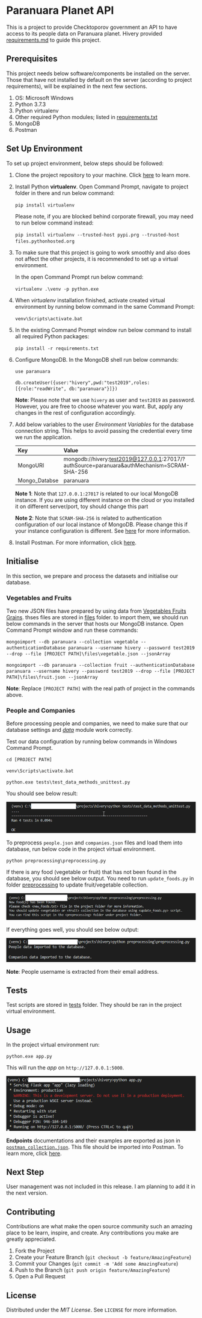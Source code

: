 # Paranuara Planet API

This is a project to provide Checktoporov government an API to have access to its people data on Paranuara planet. Hivery provided [requirements.md](docs\requirements.md) to guide this project.

## Prerequisites

This project needs below software/components be installed on the server. Those that have not installed by default on the server (according to project requirements), will be explained in the next few sections.

1. OS: Microsoft Windows
2. Python 3.7.3
3. Python virtualenv
4. Other required Python modules; listed in [requirements.txt](requirements.txt)
5. MongoDB
6. Postman

## Set Up Environment

To set up project environment, below steps should be followed:

1. Clone the project repository to your machine. Click [here](https://help.github.com/en/github/creating-cloning-and-archiving-repositories/cloning-a-repository) to learn more.

2. Install Python **virtualenv**. Open Command Prompt, navigate to project folder in there and run below command:

   `pip install virtualenv`

   Please note, if you are blocked behind corporate firewall, you may need to run below command instead:

   `pip install virtualenv --trusted-host pypi.prg --trusted-host files.pythonhosted.org`

3. To make sure that this project is going to work smoothly and also does not affect the other projects, it is recommended to set up a virtual environment.

   In the open Command Prompt run below command:

   `virtualenv .\venv -p python.exe`

4. When *virtualenv* installation finished, activate created virtual environment by running below command in the same Command Prompt:

   `venv\Scripts\activate.bat`

5. In the existing Command Prompt window run below command to install all required Python packages:

   `pip install -r requirements.txt` 

6. Configure MongoDB. In the MongoDB shell run below commands:

   ```
   use paranuara
   ```

   ```
   db.createUser({user:"hivery",pwd:"test2019",roles:[{role:"readWrite", db:"paranuara"}]})
   ```

   **Note**: Please note that we use `hivery` as user and `test2019` as password. However, you are free to choose whatever you want. But, apply any changes in the rest of configuration accordingly.

7. Add below variables to the user *Environment Variables* for the database connection string. This helps to avoid passing the credential every time we run the application.

   | Key           | Value                                                        |
   | ------------- | ------------------------------------------------------------ |
   | MongoURI      | mongodb://hivery:test2019@127.0.0.1:27017/?authSource=paranuara&authMechanism=SCRAM-SHA-256 |
   | Mongo_Databse | paranuara                                                    |

   **Note 1**: Note that `127.0.0.1:27017` is related to our local MongoDB instance. If you are using different instance on the cloud or you installed it on different server/port, toy should change this part 

   **Note 2**:  Note that `SCRAM-SHA-256` is related to authentication configuration of our local instance of MongoDB. Please change this if your instance configuration is different. See [here](https://docs.mongodb.com/manual/core/authentication-mechanisms/) for more information. 

8. Install Postman. For more information, click [here](https://www.getpostman.com/downloads/).

## Initialise

In this section, we prepare and process the datasets and initialise our database.

### Vegetables and Fruits

Two new JSON files have prepared by using data from [Vegetables Fruits Grains](http://vegetablesfruitsgrains.com/). thses files are stored in [files](files) folder. to import them, we should run below commands in the server that hosts our MongoDB instance. Open Command Prompt window and run these commands:

```
mongoimport --db paranuara --collection vegetable --authenticationDatabase paranuara --username hivery --password test2019 --drop --file [PROJECT PATH]\files\vegetable.json --jsonArray
```

```
mongoimport --db paranuara --collection fruit --authenticationDatabase paranuara --username hivery --password test2019 --drop --file [PROJECT PATH]\files\fruit.json --jsonArray
```

**Note**: Replace `[PROJECT PATH]` with the real path of project in the commands above.

### People and Companies

Before processing people and companies, we need to make sure that our database settings and [*data*](data.py) module work correctly.

Test our data configuration by running below commands in Windows Command Prompt. 

```
cd [PROJECT PATH]
```

```
venv\Scripts\activate.bat
```

```
python.exe tests\test_data_methods_unittest.py
```

You should see below result:

![](docs\test_data_methods_unittest.png)

To preprocess `people.json` and `companies.json` files  and load them into database, run below code in the project virtual environment.

```
python preprocessing\preprocessing.py
```

If there is any food (vegetable or fruit) that has not been found in the database, you should see below output. You need to run `update_foods.py` in folder [preprocessing](preprocessing) to update fruit/vegetable collection.

![](docs\preprocessing_error.png)

If everything goes well, you should see below output:

![](docs\preprocessing_success.png)

**Note**: People username is extracted from their email address.

## Tests

Test scripts are stored in [tests](tests) folder. They should be ran in the project virtual environment. 

## Usage

In the project virtual environment run:

```
python.exe app.py
```

This will run the *app* on `http://127.0.0.1:5000`.

![](docs\app.png)

**Endpoints** documentations and their examples are exported as json in [`postman_collection.json`](docs). This file should be imported into Postman. To learn more, click [here]().

## Next Step

User management was not included in this release. I am planning to add it in the next version.

## Contributing

Contributions are what make the open source community such an amazing place to be learn, inspire, and create. Any contributions you make are greatly appreciated.

1. Fork the Project
2. Create your Feature Branch (`git checkout -b feature/AmazingFeature`)
3. Commit your Changes (`git commit -m 'Add some AmazingFeature`)
4. Push to the Branch (`git push origin feature/AmazingFeature`)
5. Open a Pull Request

## License

Distributed under the *MIT License*. See `LICENSE` for more information.